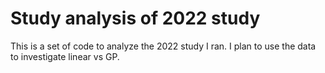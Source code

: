 # Study analysis of 2022 study

This is a set of code to analyze the 2022 study I ran.
I plan to use the data to investigate linear vs GP.
